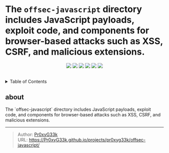 # The `offsec-javascript` directory includes JavaScript payloads, exploit code, and components for browser-based attacks such as XSS, CSRF, and malicious extensions. 

<!--   my-icons -->
<p align="center">
</a>
    <a href="https://github.com/offsec-javascript/src"><img src="https://img.shields.io/badge/status-Maintenance-orange.svg?style=for-the-badge"></a>
    <a href="https://github.com/Pr0xyG33k/offsec-javascript/graphs/contributors"><img src="https://img.shields.io/github/contributors/Pr0xyG33k/offsec-javascript?style=for-the-badge"></a>
    <a href="https://github.com/Pr0xyG33k/offsec-javascript/stargazers"><img src="https://img.shields.io/github/stars/Pr0xyG33k/offsec-javascript?style=for-the-badge"></a>
    <a href="https://github.com/Pr0xyG33k/offsec-javascript/network/members"><img src="https://img.shields.io/github/forks/Pr0xyG33k/offsec-javascript.svg?style=for-the-badge"></a>
    <a href="https://github.com/Pr0xyG33k/offsec-javascript/issues"><img src="https://img.shields.io/github/issues/Pr0xyG33k/offsec-javascript.svg?style=for-the-badge"></a>
    <a href="https://github.com/Pr0xyG33k/offsec-javascript/blob/master/LICENSE"><img src="https://img.shields.io/github/license/Pr0xyG33k/offsec-javascript.svg?style=for-the-badge"></a>
</p>

<!-- PROJECT SHIELDS -->
<!--
*** I'm using markdown "reference style" links for readability.
*** Reference links are enclosed in brackets [ ] instead of parentheses ( ).
*** See the bottom of this document for the declaration of the reference variables
*** for contributors-url, forks-url, etc. This is an optional, concise syntax you may use.
*** https://www.markdownguide.org/basic-syntax/#reference-style-links
-->
<br>

<!--   my-ticker -->
<!--
<p align="center">
<img src="https://capsule-render.vercel.app/api?type=waving&color=gradient&height=200&section=header&text=Operating%20Systems&fontSize=80&fontAlignY=35&animation=twinkling&fontColor=gradient" />
</p>
-->

<!-- TABLE OF CONTENTS -->
<details>
  <summary>Table of Contents</summary>
  <ol>
    <li><a href="#about">about</a></li>
    <li><a href="#projects">projects</a></li>
    <li><a href="#contributing">contributing</a></li>
    <li><a href="#license">license</a></li>
  </ol>
</details>

<!-- ABOUT -->
<h2>about</h2>
<div>
    The `offsec-javascript` directory includes JavaScript payloads, exploit code, and components for browser-based attacks such as XSS, CSRF, and malicious extensions.
</div>
<div align="center">
</div>



---

> Author: [Pr0xyG33k](https://github.com/Pr0xyG33k)  
> URL: https://Pr0xyG33k.github.io/projects/pr0xyg33k/offsec-javascript/  

